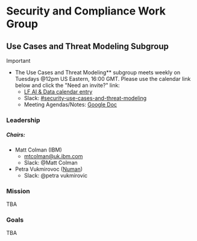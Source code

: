 # Security and Compliance Work Group

## Use Cases and Threat Modeling Subgroup

> [!IMPORTANT]
> - The Use Cases and Threat Modeling** subgroup meets weekly on Tuesdays @12pm US Eastern, 16:00 GMT.  Please use the calendar link below and click the "Need an invite?" link:
>     - [LF AI & Data calendar entry]( https://zoom-lfx.platform.linuxfoundation.org/meeting/93191199454?password=83a7bf08-2b26-44bc-aefd-8ad68b29c733)
>   - Slack: [#security-use-cases-and-threat-modeling](https://lfaifoundation.slack.com/archives/C09DHAQ399P)
>   - Meeting Agendas/Notes: [Google Doc](https://docs.google.com/document/d/1GzbzYeuvrXQIr9Uj6TiVXTrmnLPngOY7vuxc-CjOnas/edit?usp=drive_link)

### Leadership

##### Chairs:
  - Matt Colman (IBM)
    - mtcolman@uk.ibm.com
    - Slack: @Matt Colman
  - Petra Vukmirovoc ([Numan](https://www.numan.com/))
    - Slack: @petra vukmirovic

### Mission

TBA

### Goals

TBA
